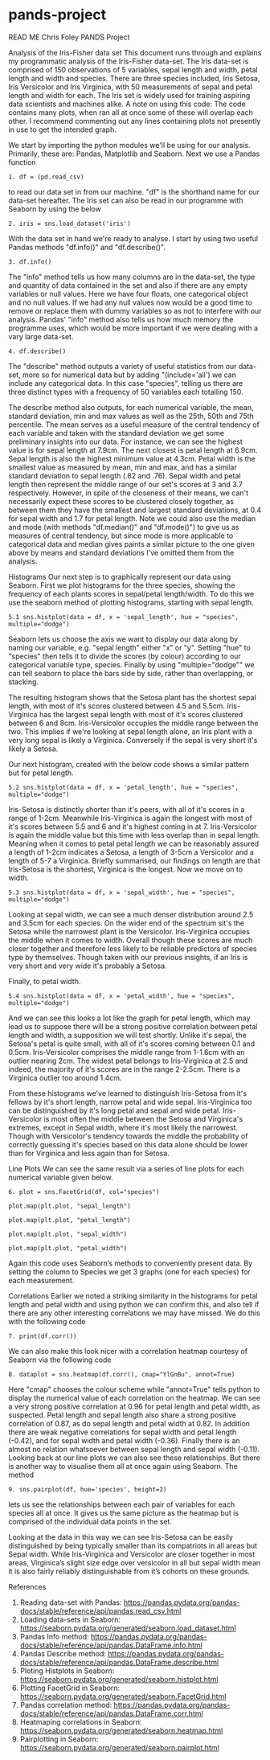 # pands-project
READ ME
Chris Foley PANDS Project

Analysis of the Iris-Fisher data set
This document runs through and explains my programmatic analysis of the Iris-Fisher data-set. The Iris data-set is comprised of 150 observations of 5 variables, 
sepal length and width, petal length and width and species. There are three species included, Iris Setosa, Iris Versicolor and Iris Virginica, with 50 measurements 
of sepal and petal length and width for each. The Iris set is widely used for training aspiring data scientists and machines alike. 
A note on using this code: The code contains many plots, when ran all at once some of these will overlap each other. I recommend commenting out any lines containing plots not presently in use to get the intended graph.

We start by importing the python modules we'll be using for our analysis. Primarily, these are: Pandas, Matplotlib and Seaborn.
Next we use a Pandas function 
	
	1. df = (pd.read_csv)  
	
to read our data set in from our machine. "df" is the shorthand name for our data-set hereafter. 
The Iris set can also be read in our programme with Seaborn by using the below
	
	2. iris = sns.load_dataset('iris') 

With the data set in hand we're ready to analyse. I start by using two useful Pandas methods "df.info()" and "df.describe()".
	
	3. df.info() 

The "info" method tells us how many columns are in the data-set, the type and quantity of data contained in the set and also if there 
are any empty variables or null values. Here we have four floats, one categorical object and no null values. If we had any null values now would be a good time to remove or
replace them with dummy variables so as not to interfere with our analysis. Pandas' "info" method also tells us how much memory the programme uses, which would be more
important if we were dealing with a vary large data-set.  

	4. df.describe() 
	
The "describe" method outputs a variety of useful statistics from our data-set, more so for numerical data but by adding 
"(include='all') we can include any categorical data. In this case "species", telling us there are three distinct types with a frequency 
of 50 variables each totalling 150. 

The describe method also outputs, for each numerical variable, the mean, standard deviation, min and max values as well as the 25th, 50th 
and 75th percentile. The mean serves as a useful measure of the central tendency of each variable and taken with the standard deviation 
we get some preliminary insights into our data. For instance, we can see the highest value is for sepal length at 7.9cm. 
The next closest is petal length at 6.9cm. Sepal length is also the highest minimum value at 4.3cm. 
Petal width is the smallest value as measured by mean, min and max, and has a similar standard deviation to sepal length (.82 and .76). 
Sepal width and petal length then represent the middle range of our set's scores at 3 and 3.7 respectively. However, 
in spite of the closeness of their means, we can't necessarily expect these scores to be clustered closely together, 
as between them they have the smallest and largest standard deviations, at 0.4 for sepal width and 1.7 for petal length.
Note we could also use the median and mode (with methods "df.median()" and "df.mode()") to give us  as measures of central tendency, but since mode is more applicable
to categorical data and median gives paints a similar picture to the one given above by means and standard deviations I've omitted them from the analysis.   

Histograms
Our next step is to graphically represent our data using Seaborn. First we plot histograms for the three species, showing the frequency of each plants scores 
in sepal/petal length/width. To do this we use the seaborn method of plotting histograms, starting with sepal length.

	5.1 sns.histplot(data = df, x = 'sepal_length', hue = "species", multiple="dodge") 

Seaborn lets us choose the axis we want to display our data along by naming our variable, e.g. "sepal length" either "x" or "y". Setting "hue" to "species" then 
tells it to divide the scores (by colour) according to our categorical variable type, species. Finally by using "multiple="dodge"" we can tell seaborn to place the bars
side by side, rather than overlapping, or stacking. 

The resulting histogram shows that the Setosa plant has the shortest 
sepal length, with most of it's scores clustered between 4.5 and 5.5cm. Iris-Virginica has the largest sepal length with most of it's scores clustered between 6 and 8cm. 
Iris-Versicolor occupies the middle range between the two. This implies if we're looking at sepal length alone, an Iris plant with a very long sepal is likely a Virginica. 
Conversely if the sepal is very short it's likely a Setosa. 

Our next histogram, created with the below code shows a similar pattern but for petal length.

	5.2 sns.histplot(data = df, x = 'petal_length', hue = "species", multiple="dodge")  

Iris-Setosa is distinctly shorter than it's peers, with all of it's scores in a range of 1-2cm. Meanwhile Iris-Virginica is again the longest with most of it's scores between 
5.5 and 6 and it's highest coming in at 7. Iris-Versicolor is again the middle value but this time with less overlap than in sepal length. Meaning when it comes to petal 
petal length we can be reasonably assured a length of 1-2cm indicates a Setosa, a length of 3-5cm a Versicolor and a length of 5-7 a Virginica. Briefly summarised, 
our findings on length are that Iris-Setosa is the shortest, Virginica is the longest. Now we move on to width.

	5.3 sns.histplot(data = df, x = 'sepal_width', hue = "species", multiple="dodge") 

Looking at sepal width, we can see a much denser distribution around 2.5 and 3.5cm for each species. On the wider end of the spectrum sit's the Setosa while the narrowest 
plant is the Versicolor. Iris-Virginica occupies the middle when it comes to width. Overall though these scores are much closer together and therefore less likely 
to be reliable predictors of species type by themselves. Though taken with our previous insights, if an Iris is very short and very wide it's probably a Setosa.

Finally, to petal width.

	5.4 sns.histplot(data = df, x = 'petal_width', hue = "species", multiple="dodge") 

And we can see this looks a lot like the graph for petal length, which may lead us to suppose there will be a strong positive correlation between petal length and width, 
a supposition we will test shortly. Unlike it's sepal, the Setosa's petal is quite small, with all of it's scores coming between 0.1 and 0.5cm. Iris-Versicolor comprises
the middle range from 1-1.6cm with an outlier nearing 2cm. The widest petal belongs to Iris-Virginica at 2.5 and indeed, the majority of it's scores are in the range 2-2.5cm.
There is a Virginica outlier too around 1.4cm. 

From these histograms we've learned to distinguish Iris-Setosa from it's fellows by it's short length, narrow petal and wide sepal. Iris-Virginica too can be distinguished 
by it's long petal and sepal and wide petal. Iris-Versicolor is most often the middle between the Setosa and Virginica's extremes, except in Sepal width, where it's most
likely the narrowest. Though with Versicolor's tendency towards the middle the probability of correctly guessing it's species based on this data alone should be lower than for 
Virginica and less again than for Setosa. 

Line Plots
We can see the same result via a series of line plots for each numerical variable given below.

	6. plot = sns.FacetGrid(df, col="species")  

	plot.map(plt.plot, "sepal_length")

	plot.map(plt.plot, "petal_length")

	plot.map(plt.plot, "sepal_width") 

	plot.map(plt.plot, "petal_width") 


Again this code uses Seaborn’s methods to conveniently present data. By setting the column to Species we get 3 graphs (one for each species) for each measurement. 


Correlations
Earlier we noted a striking similarity in the histograms for petal length and petal width and using python we can confirm this, and also tell if there are any other interesting correlations we may have missed. 
We do this with the following code

	7. print(df.corr()) 

We can also make this look nicer with a correlation heatmap courtesy of Seaborn via the following code

	8. dataplot = sns.heatmap(df.corr(), cmap="YlGnBu", annot=True) 

Here "cmap" chooses the colour scheme while "annot=True" tells python to display the numerical value of each correlation on the heatmap. We can see a very strong positive correlation 
at 0.96 for petal length and petal width, as suspected. Petal length and sepal length also share a strong positive correlation of 0.87, as do sepal length and petal width at 0.82. In addition there are weak 
negative correlations for sepal width and petal length (-0.42), and for sepal width and petal width (-0.36). Finally there is an almost no relation whatsoever between sepal length and sepal width (-0.11). 
Looking back at our line plots we can also see these relationships. But there is another way to visualise them all at once again using Seaborn. The method

	9. sns.pairplot(df, hue='species', height=2) 

lets us see the relationships between each pair of variables for each species all at once. It gives us the same picture as the heatmap but is comprised of the individual data points in the set. 

Looking at the data in this way we can see Iris-Setosa can be easily distinguished by being typically smaller than its compatriots in all areas but Sepal width. While Iris-Virginica and Versicolor are closer 
together in most areas, Virginica’s slight size edge over versicolor in all but sepal width mean it is also fairly reliably distinguishable from it’s cohorts on these grounds. 

References
1. Reading data-set with Pandas: https://pandas.pydata.org/pandas-docs/stable/reference/api/pandas.read_csv.html
2. Loading data-sets in Seaborn: https://seaborn.pydata.org/generated/seaborn.load_dataset.html
3. Pandas Info method: https://pandas.pydata.org/pandas-docs/stable/reference/api/pandas.DataFrame.info.html
4. Pandas Describe method: https://pandas.pydata.org/pandas-docs/stable/reference/api/pandas.DataFrame.describe.html
5. Ploting Histplots in Seaborn: https://seaborn.pydata.org/generated/seaborn.histplot.html
6. Plotting FacetGrid in Seaborn: https://seaborn.pydata.org/generated/seaborn.FacetGrid.html
7. Pandas correlation method: https://pandas.pydata.org/pandas-docs/stable/reference/api/pandas.DataFrame.corr.html
8. Heatmaping correlations in Seaborn: https://seaborn.pydata.org/generated/seaborn.heatmap.html
9. Pairplotting in Seaborn: https://seaborn.pydata.org/generated/seaborn.pairplot.html
